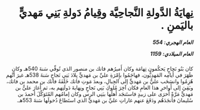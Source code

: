 <h1 dir="rtl">نِهايَةُ الدَّولةِ النَّجاحِيَّة وقِيامُ دَولةِ بَنِي مَهديٍّ باليَمنِ .</h1>

<h5 dir="rtl">العام الهجري:  554

العام الميلادي: 1159

</h5>

<p dir="rtl">كان بَنُو نَجاحٍ يَحكُمون تِهامَة وكان أَميرُهم فاتك بن منصور الذي تُوفِّي سَنةَ 540هـ وكان ظَهَرَ في أَيامِه المَهدِيُّون، فهاجَمُوا بإِمْرَةِ عليِّ بن مَهديٍّ بِلادَ بَنِي نَجاحٍ سَنةَ 538هـ غيرَ أنَّهم هُزِمُوا وانسَحَب عليُّ بن مَهديٍّ إلى الجِبالِ، وبعدَ مَوتِ فاتك خَلَفَهُ فاتك بن محمد بن فاتك، وبَقِيَ إلى أَواخرِ هذا العامِ فكان آخِرَ مُلوكِ بَنِي نَجاحٍ ونِهايةَ دَولَتِهم به، ثم أَغارَ عليُّ بن مَهديٍّ مَرَّةً أُخرَى على زبيدٍ فاستَنجَد أَهلُها ببَنِي الرس وكان إمامُهم المُتَوَكِّلَ أحمدَ بن سُليمانَ فأَنجَدَهُم ودَفَعَ عنهم غاراتِ عليِّ بن مَهديٍّ الذي استَطاعَ دُخولَها سَنةَ 553هـ.</p></br>
